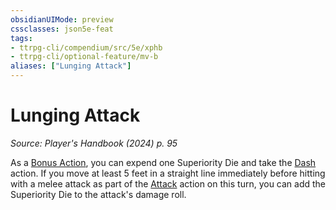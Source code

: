 ```yaml
---
obsidianUIMode: preview
cssclasses: json5e-feat
tags:
- ttrpg-cli/compendium/src/5e/xphb
- ttrpg-cli/optional-feature/mv-b
aliases: ["Lunging Attack"]
---
```

# Lunging Attack
*Source: Player's Handbook (2024) p. 95*  

As a [Bonus Action](bonus-action-xphb.md), you can expend one Superiority Die and take the [Dash](actions.md#Dash) action. If you move at least 5 feet in a straight line immediately before hitting with a melee attack as part of the [Attack](actions.md#Attack) action on this turn, you can add the Superiority Die to the attack's damage roll.